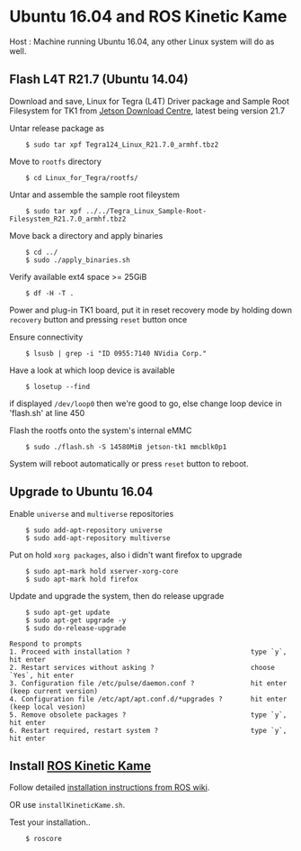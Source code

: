 # Ubuntu 16.04 and ROS Kinetic Kame
Host : Machine running Ubuntu 16.04, any other Linux system will do as well.

## Flash L4T R21.7 (Ubuntu 14.04)
Download and save, Linux for Tegra (L4T) Driver package and Sample Root Filesystem for TK1 from [Jetson Download Centre](https://developer.nvidia.com/embedded/downloads#?tx=$product,jetson_tk1), latest being version 21.7

Untar release package as
```
    $ sudo tar xpf Tegra124_Linux_R21.7.0_armhf.tbz2
```
Move to `rootfs` directory
```
    $ cd Linux_for_Tegra/rootfs/
```
Untar and assemble the sample root fileystem
```
    $ sudo tar xpf ../../Tegra_Linux_Sample-Root-Filesystem_R21.7.0_armhf.tbz2
```
Move back a directory and apply binaries
```
    $ cd ../
    $ sudo ./apply_binaries.sh
```
Verify available ext4 space >= 25GiB
```
    $ df -H -T .
```
Power and plug-in TK1 board, put it in reset recovery mode by holding down `recovery` button and pressing `reset` button once

Ensure connectivity
```
    $ lsusb | grep -i "ID 0955:7140 NVidia Corp."
```
Have a look at which loop device is available
```
    $ losetup --find
```
if displayed `/dev/loop0` then we're good to go, else change loop device in 'flash.sh' at line 450

Flash the rootfs onto the system's internal eMMC
```
    $ sudo ./flash.sh -S 14580MiB jetson-tk1 mmcblk0p1
```
System will reboot automatically or press `reset` button to reboot.

## Upgrade to Ubuntu 16.04
Enable `universe` and `multiverse` repositories
```
    $ sudo add-apt-repository universe
    $ sudo add-apt-repository multiverse
```
Put on hold `xorg packages`, also i didn't want firefox to upgrade
```
    $ sudo apt-mark hold xserver-xorg-core
    $ sudo apt-mark hold firefox
```
Update and upgrade the system, then do release upgrade
```
    $ sudo apt-get update
    $ sudo apt-get upgrade -y
    $ sudo do-release-upgrade
```
```
Respond to prompts
1. Proceed with installation ?                              type `y`, hit enter
2. Restart services without asking ?                        choose `Yes`, hit enter
3. Configuration file /etc/pulse/daemon.conf ?              hit enter (keep current version)
4. Configuration file /etc/apt/apt.conf.d/*upgrades ?       hit enter (keep local vesion)
5. Remove obsolete packages ?                               type `y`, hit enter
6. Restart required, restart system ?                       type `y`, hit enter
```


## Install [ROS Kinetic Kame](http://wiki.ros.org/kinetic)
Follow detailed [installation instructions from ROS wiki](http://wiki.ros.org/kinetic/Installation/Ubuntu).

OR use `installKineticKame.sh`.

Test your installation..
```
    $ roscore
```
